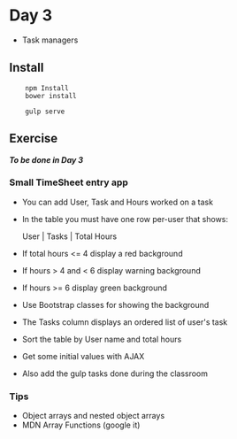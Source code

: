 # Day 3
- Task managers

## Install

```
    npm Install
    bower install

    gulp serve
```

## Exercise

***To be done in Day 3***

### Small TimeSheet entry app

- You can add User, Task and Hours worked on a task
- In the table you must have one row per-user that shows:

    User | Tasks | Total Hours

- If total hours <= 4 display a red background
- If hours > 4 and < 6 display warning background
- If hours >= 6 display green background
- Use Bootstrap classes for showing the background
- The Tasks column displays an ordered list of user's task
- Sort the table by User name and total hours
- Get some initial values with AJAX

- Also add the gulp tasks done during the classroom

### Tips
- Object arrays and nested object arrays
- MDN Array Functions (google it) 


